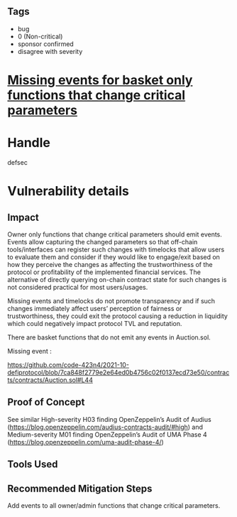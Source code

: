 ## Tags

- bug
- 0 (Non-critical)
- sponsor confirmed
- disagree with severity

# [ Missing events for basket only functions that change critical parameters](https://github.com/code-423n4/2021-10-defiprotocol-findings/issues/81) 

# Handle

defsec


# Vulnerability details

## Impact

Owner only functions that change critical parameters should emit events. Events allow capturing the changed parameters so that off-chain tools/interfaces can register such changes with timelocks that allow users to evaluate them and consider if they would like to engage/exit based on how they perceive the changes as affecting the trustworthiness of the protocol or profitability of the implemented financial services. The alternative of directly querying on-chain contract state for such changes is not considered practical for most users/usages.

Missing events and timelocks do not promote transparency and if such changes immediately affect users’ perception of fairness or trustworthiness, they could exit the protocol causing a reduction in liquidity which could negatively impact protocol TVL and reputation.

There are basket functions that do not emit any events in Auction.sol. 

Missing event : 

https://github.com/code-423n4/2021-10-defiprotocol/blob/7ca848f2779e2e64ed0b4756c02f0137ecd73e50/contracts/contracts/Auction.sol#L44


## Proof of Concept

See similar High-severity H03 finding OpenZeppelin’s Audit of Audius (https://blog.openzeppelin.com/audius-contracts-audit/#high) and Medium-severity M01 finding OpenZeppelin’s Audit of UMA Phase 4 (https://blog.openzeppelin.com/uma-audit-phase-4/)


## Tools Used

## Recommended Mitigation Steps

Add events to all owner/admin functions that change critical parameters. 

